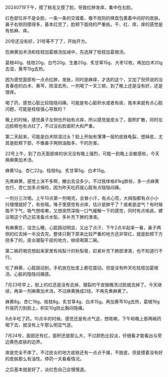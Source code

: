 20240719下午，摸了桃毛又摸了脸，导致红肿发痒，集中在右脸。

红色部位并不是全脸，一条一条的交错着，像不规则的棋盘包裹着中间好的皮肤。鼻子右侧则摸得多，基本红完了，脸颊下面挠的严重些。干、红、痒，痒的感觉是有些麻、痒。

20号还没有好，21号等不了了，开始开方。

在麻黄加术汤和桂枝加葛根汤加减中，先选择了桂枝加葛根汤。

葛根40g、桂枝20g、白芍20g、生姜20g、炙甘草15g、大枣12枚，再加白术20g去湿，黄芩15g去热。

因为感觉面部有一点点红肿，发胀，同时是麻痒，才选的这个，又加了倪师说的治青春痘的白术、黄芩，除湿去热，一剂喝了一天三顿，到了晚上还是没有好，还是很痒。

喝了药，感觉心脏比较隐隐闷痛，可能是有心脏积水或者有痰，我本来就有点心脏问题，可能是桂枝强心导致的？

晚上的时候，感觉鼻子左侧也开始有点痒，所以感觉是皮炎了，面积扩散，同时左边脸颊也有点红了，不过没右脸面积大和严重。

第二天起来，可能是白术除湿过头？脸上开始有薄薄一层的皮肤龟裂，想掉皮，尤其是脸颊下部，不像鼻子两侧油脂多，干的厉害。

22号上午，到了白天面部痒的状况没有晚上强烈，可能一到晚上会敏感些，今天换麻黄加术汤。

麻黄12g、杏仁22g、桂枝8g、炙甘草5g、白术15g。

先煮麻黄，感觉上沫不多啊，撇出去没多少。不过我体格81kg胖些，多一点麻黄也行，杏仁加多点保险，因为昨天吃药就心脏有点隐隐闷痛。

一剂分三次喝。上午10点第一剂喝完，会冒小汗，有点心慌，大拇指都有点小小抖慢慢就好了，有些喘，嗓子里感觉有点痒，估计是肺干了？或者是逆气？有时候吸不下气，吸气想咳嗽，又想突然深吸一口气缓解一下的感觉，同时有点咳痰，建议喝这个药之前准备点水梨，多补充下肺的津液。

有麻黄在，没怎么睡，心脏跳动明显，又出了点汗，下午2点半起来一看，鼻子两侧的红去掉一半没去完，整体只剩下原来比较严重的地方还非常红，就是脸颊下方挠多了的，皮炎皲裂干皮的地方，继续喝第二碗。

第二碗药喝完想起来家里有纯梨汁的秋梨膏，赶紧补充下肺部津液，也不知道行不行。

吃了麻黄，心脏跳动到，手机放在肚皮上都在震动。但是没有昨天吃桂枝加葛根汤，心脏的隐隐闷痛感。

7月23号早上，脸上的红还是没有去掉，皲裂的干皮做晚洗过脸就去掉了。今天继续，再来一剂麻黄加术汤，不过麻黄换成2钱，不再先煮麻黄了。

麻黄8g、杏仁16g、桂枝8g、炙甘草4g、白术15g。再加黄芩10g去热，葛根16g升提药力到脸上，枳实10g防止胸闷隐痛。

9点半吃了药，10点半的时候，感觉还是有点气逆，想咳嗽。下午和晚上那两碗药喝下去，就没有上午那么明显气逆。

7月24号，面部还有红，面积还是那么大，不过颜色比较淡，仔细看才能看出与旁边黄色皮肤的边界。

痒是完全不痒了，不过皮炎的地方皮肤还有一点点干燥，不脱皮，但是摸着没有好的皮肤那么有油性。停药一天看看情况。

之后基本就是好了，淡红色自己会慢慢退。